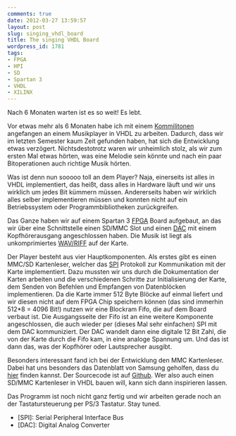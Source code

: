 ```yaml
---
comments: true
date: 2012-03-27 13:59:57
layout: post
slug: singing_vhdl_board
title: The singing VHDL Board
wordpress_id: 1781
tags:
- FPGA
- HPI
- SD
- Spartan 3
- VHDL
- XILINX
---
```


Nach 6 Monaten warten ist es so weit! Es lebt.

Vor etwas mehr als 6 Monaten habe ich mit einem [Kommilitonen](http://blog.kaifabian.de/) angefangen an einem Musikplayer in VHDL zu arbeiten. Dadurch, dass wir im letzten Semester kaum Zeit gefunden haben, hat sich die Entwicklung etwas verzögert. Nichtsdestotrotz waren wir unheimlich stolz, als wir zum ersten Mal etwas hörten, was eine Melodie sein könnte und nach ein paar Bitoperationen auch richtige Musik hörten.

Was ist denn nun sooooo toll an dem Player? Naja, einerseits ist alles in VHDL implementiert, das heißt, dass alles in Hardware läuft und wir uns wirklich um jedes Bit kümmern müssen. Andererseits haben wir wirklich alles selber implementieren müssen und konnten nicht auf ein Betriebssystem oder Programmbibliotheken zurückgreifen.

Das Ganze haben wir auf einem Spartan 3 [FPGA](http://en.wikipedia.org/wiki/Fpga) Board aufgebaut, an das wir über eine Schnittstelle einen SD/MMC Slot und einen [DAC](http://en.wikipedia.org/wiki/Digital-to-analog_converter) mit einem Kopfhörerausgang angeschlossen haben. Die Musik ist liegt als unkomprimiertes [WAV/RIFF](http://en.wikipedia.org/wiki/Wav) auf der Karte.


Der Player besteht aus vier Hauptkomponenten. Als erstes gibt es einen MMC/SD Kartenleser, welcher das [SPI](http://en.wikipedia.org/wiki/Serial_Peripheral_Interface_Bus) Protokoll zur Kommunikation mit der Karte implementiert. Dazu mussten wir uns durch die Dokumentation der Karten arbeiten und die verschiedenen Schritte zur Initialisierung der Karte, dem Senden von Befehlen und Empfangen von Datenblöcken implementieren. Da die Karte immer 512 Byte Blöcke auf einmal liefert und wir diesen nicht auf dem FPGA Chip speichern können (das sind immerhin 512*8 = 4096 Bit!) nutzen wir eine Blockram Fifo, die auf dem Board verbaut ist. Die Ausgangsseite der Fifo ist an eine weitere Komponente angeschlossen, die auch wieder per (dieses Mal sehr einfachen) SPI mit dem DAC kommuniziert. Der DAC wandelt dann eine digitale 12 Bit Zahl, die von der Karte durch die Fifo kam, in eine analoge Spannung um. Und das ist dann das, was der Kopfhörer oder Lautsprecher ausgibt.

Besonders interessant fand ich bei der Entwicklung den MMC Kartenleser. Dabei hat uns besonders das Datenblatt von Samsung geholfen, dass du [hier](http://html.alldatasheet.com/html-pdf/141187/SAMSUNG/MC2GH512NMCA-2SA00/616/2/MC2GH512NMCA-2SA00.html) finden kannst. Der Sourcecode ist auf [Github](https://github.com/domoritz/S76D). Wer also auch einen SD/MMC Kartenleser in VHDL bauen will, kann sich dann inspirieren lassen.

Das Programm ist noch nicht ganz fertig und wir arbeiten gerade noch an der Tastatursteuerung per PS/3 Tastatur. Stay tuned.

* [SPI]: Serial Peripheral Interface Bus
* [DAC]: Digital Analog Converter
